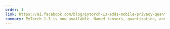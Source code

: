 ```yaml
---
order: 1
link: https://ai.facebook.com/blog/pytorch-13-adds-mobile-privacy-quantization-and-named-tensors 
summary: PyTorch 1.3 is now available. Named tensors, quantization, and mobile. New libraries for model interpretability, privacy-preserving ML, computer vision, and speech.
---
```


